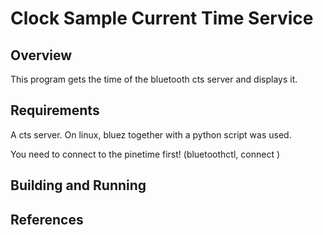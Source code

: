 # Clock Sample Current Time Service

## Overview

This program gets the time of the bluetooth cts server and displays it.

## Requirements

A cts server.
On linux, bluez together with a python script was used.

You need to connect to the pinetime first!
(bluetoothctl, connect <MAC>)

## Building and Running

## References
